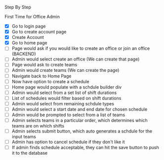 Step By Step

First Time for Office Admin
- [x] Go to login page
- [x] Go to create account page
- [x] Create Account
- [x] Go to home page
- [ ] Page would ask if you would like to create an office or join an office (BACKEND)
- [ ] Admin would select create an office (We can create that page)
- [ ] Page would ask to create teams
- [ ] Admin would create teams (We can create the page)
- [ ] Navigate back to Home Page
- [ ] Now have option to create a schedule
- [ ] Home page would populate with a schdule builder div
- [ ] Admin would select from a set list of shift durations
- [ ] List of schedules would filter based on shift durations
- [ ] Admin would select from remaining schdule types
- [ ] Admin would select a start date and end date for chosen schedule
- [ ] Admin would be prompted to select from a list of teams
- [ ] Admin selects teams in a particular order, which determines which teams are on which shifts
- [ ] Admin selects submit button, which auto generates a schdule for the input teams
- [ ] Admin has option to cancel schedule if they don't like it
- [ ] If admin finds schedule acceptable, they can hit the save button to push it to the database
